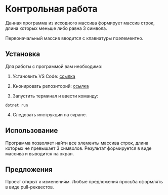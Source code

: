 # Контрольная работа

Данная программа из исходного массива формирует массив строк, длина которых меньше либо равна 3 символа.

Первоначальный массив вводится с клавиатуры поэлементно.

## Установка

Для работы с программой вам необходимо:

1. Установить VS Code: [ссылка](https://code.visualstudio.com/download)

2. Кнонировать репозиторий: [ссылка](https://github.com/eamoe/controlwork.git)

3. Запустить терминал и ввести команду:

```
dotnet run
```
4. Следовать инструкции на экране.


## Использование

Программа позволяет найти все элементы массива строк, длина которых не превышает 3 символов. Результат формируется в виде массива и выводится на экран.

## Предложения
Проект открыт к изменениям. Любые предложения просьба оформлять в виде pull-реквестов.